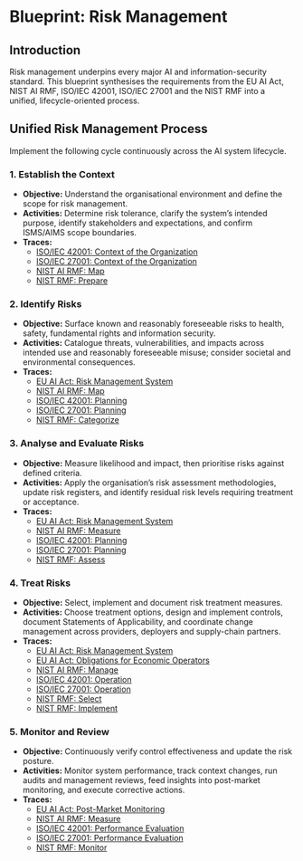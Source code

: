 # Blueprint: Risk Management

## Introduction

Risk management underpins every major AI and information-security standard. This blueprint synthesises the requirements from the EU AI Act, NIST AI RMF, ISO/IEC 42001, ISO/IEC 27001 and the NIST RMF into a unified, lifecycle-oriented process.

## Unified Risk Management Process

Implement the following cycle continuously across the AI system lifecycle.

### 1. Establish the Context

* **Objective:** Understand the organisational environment and define the scope for risk management.
* **Activities:** Determine risk tolerance, clarify the system’s intended purpose, identify stakeholders and expectations, and confirm ISMS/AIMS scope boundaries.
* **Traces:**
  * [ISO/IEC 42001: Context of the Organization](../../iso_42001/context_of_the_organization/)
  * [ISO/IEC 27001: Context of the Organization](../../iso_27001/context_of_the_organization/)
  * [NIST AI RMF: Map](../../nist_ai_rmf/map/)
  * [NIST RMF: Prepare](../../nist_rmf/prepare/)

### 2. Identify Risks

* **Objective:** Surface known and reasonably foreseeable risks to health, safety, fundamental rights and information security.
* **Activities:** Catalogue threats, vulnerabilities, and impacts across intended use and reasonably foreseeable misuse; consider societal and environmental consequences.
* **Traces:**
  * [EU AI Act: Risk Management System](../../EU_AI_Act/high_risk_ai_systems/requirements/risk_management_system/)
  * [NIST AI RMF: Map](../../nist_ai_rmf/map/)
  * [ISO/IEC 42001: Planning](../../iso_42001/planning/)
  * [ISO/IEC 27001: Planning](../../iso_27001/planning/)
  * [NIST RMF: Categorize](../../nist_rmf/categorize/)

### 3. Analyse and Evaluate Risks

* **Objective:** Measure likelihood and impact, then prioritise risks against defined criteria.
* **Activities:** Apply the organisation’s risk assessment methodologies, update risk registers, and identify residual risk levels requiring treatment or acceptance.
* **Traces:**
  * [EU AI Act: Risk Management System](../../EU_AI_Act/high_risk_ai_systems/requirements/risk_management_system/)
  * [NIST AI RMF: Measure](../../nist_ai_rmf/measure/)
  * [ISO/IEC 42001: Planning](../../iso_42001/planning/)
  * [ISO/IEC 27001: Planning](../../iso_27001/planning/)
  * [NIST RMF: Assess](../../nist_rmf/assess/)

### 4. Treat Risks

* **Objective:** Select, implement and document risk treatment measures.
* **Activities:** Choose treatment options, design and implement controls, document Statements of Applicability, and coordinate change management across providers, deployers and supply-chain partners.
* **Traces:**
  * [EU AI Act: Risk Management System](../../EU_AI_Act/high_risk_ai_systems/requirements/risk_management_system/)
  * [EU AI Act: Obligations for Economic Operators](../../EU_AI_Act/high_risk_ai_systems/obligations/README.md)
  * [NIST AI RMF: Manage](../../nist_ai_rmf/manage/)
  * [ISO/IEC 42001: Operation](../../iso_42001/operation/)
  * [ISO/IEC 27001: Operation](../../iso_27001/operation/)
  * [NIST RMF: Select](../../nist_rmf/select/)
  * [NIST RMF: Implement](../../nist_rmf/implement/)

### 5. Monitor and Review

* **Objective:** Continuously verify control effectiveness and update the risk posture.
* **Activities:** Monitor system performance, track context changes, run audits and management reviews, feed insights into post-market monitoring, and execute corrective actions.
* **Traces:**
  * [EU AI Act: Post-Market Monitoring](../../EU_AI_Act/high_risk_ai_systems/requirements/post_market_monitoring/post_market_monitoring.md)
  * [NIST AI RMF: Measure](../../nist_ai_rmf/measure/)
  * [ISO/IEC 42001: Performance Evaluation](../../iso_42001/performance_evaluation/)
  * [ISO/IEC 27001: Performance Evaluation](../../iso_27001/performance_evaluation/)
  * [NIST RMF: Monitor](../../nist_rmf/monitor/)


